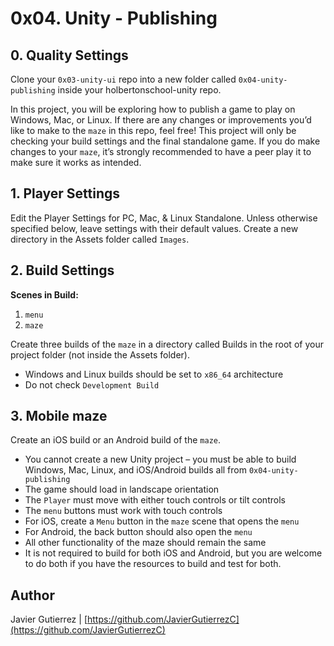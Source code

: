 # 0x04. Unity - Publishing

## 0. Quality Settings
Clone your ```0x03-unity-ui``` repo into a new folder called ```0x04-unity-publishing``` inside your holbertonschool-unity repo.

In this project, you will be exploring how to publish a game to play on Windows, Mac, or Linux. If there are any changes or improvements you’d like to make to the ```maze``` in this repo, feel free! This project will only be checking your build settings and the final standalone game. If you do make changes to your ```maze```, it’s strongly recommended to have a peer play it to make sure it works as intended.

## 1. Player Settings
Edit the Player Settings for PC, Mac, & Linux Standalone. Unless otherwise specified below, leave settings with their default values. Create a new directory in the Assets folder called ```Images```.

## 2. Build Settings 
**Scenes in Build:**

1. ```menu```
2. ```maze```

Create three builds of the ```maze``` in a directory called Builds in the root of your project folder (not inside the Assets folder).

* Windows and Linux builds should be set to ```x86_64``` architecture
* Do not check ```Development Build```

## 3. Mobile maze
Create an iOS build or an Android build of the ```maze```.

* You cannot create a new Unity project – you must be able to build Windows, Mac, Linux, and iOS/Android builds all from ```0x04-unity-publishing```
* The game should load in landscape orientation
* The ```Player``` must move with either touch controls or tilt controls
* The ```menu``` buttons must work with touch controls
* For iOS, create a ```Menu``` button in the ```maze``` scene that opens the ```menu```
* For Android, the back button should also open the ```menu```
* All other functionality of the maze should remain the same
* It is not required to build for both iOS and Android, but you are welcome to do both if you have the resources to build and test for both.



## Author

Javier Gutierrez  | [https://github.com/JavierGutierrezC](https://github.com/JavierGutierrezC)

